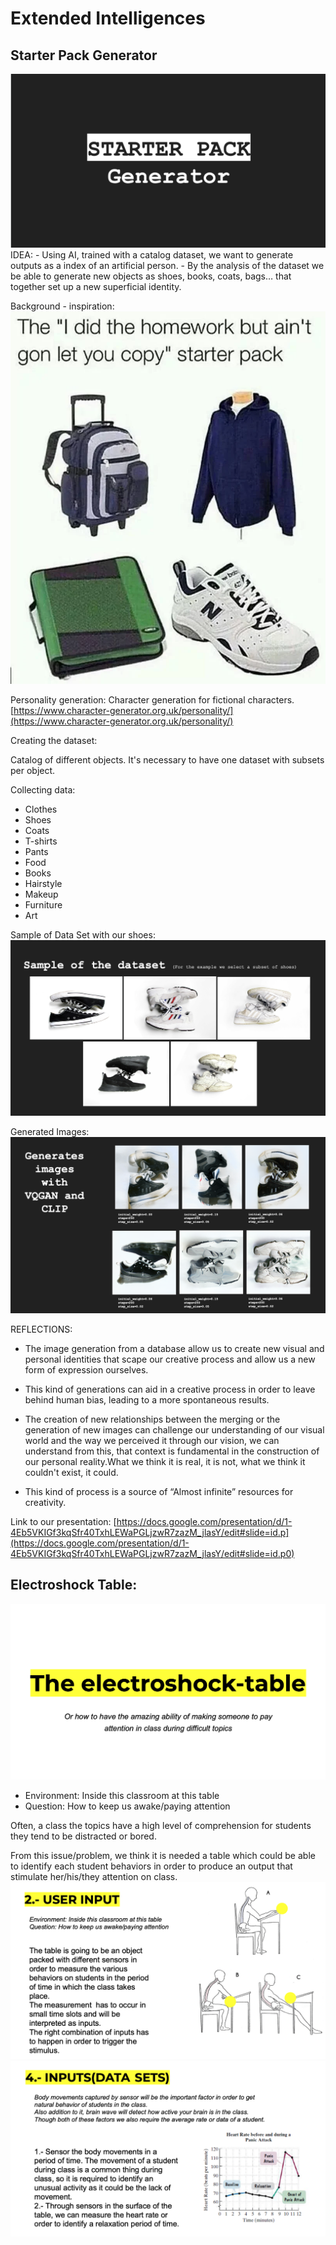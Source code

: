 
# Extended Intelligences

## Starter Pack Generator 
<img src= "../../images/Starterpackgenerator.png" alt="Photo of Startes Pack Presentation">
IDEA:
- Using AI, trained with a catalog dataset, we want to generate outputs as a index of an artificial person.
- By the analysis of the dataset we be able to generate new objects as shoes, books, coats, bags… that together set up a new superficial identity.

Background - inspiration:
<img src= "../../images/Starterpack.webp" alt="Photo of Starter Pack Presentation">

Personality generation: Character generation for fictional characters.
[https://www.character-generator.org.uk/personality/](https://www.character-generator.org.uk/personality/)

Creating the dataset:

Catalog of different objects. It's necessary to have one dataset with subsets per object.

Collecting data:

- Clothes 
- Shoes
- Coats
- T-shirts
- Pants
- Food
- Books
- Hairstyle
- Makeup
- Furniture
- Art

Sample of Data Set with our shoes:
<img src= "../../images/sample.png" alt="Photo of our shoes">

Generated Images:
<img src= "../../images/generatedimage.png" alt="Photo of our transformed shoes">

REFLECTIONS:

- The image generation from a database allow us to create new visual and personal identities that scape our creative process and allow us a new form of expression ourselves.

- This kind of generations can aid in a creative process in order to leave behind human bias, leading to a more spontaneous results.

- The creation of new relationships between the merging or the generation of new images can challenge our understanding of our visual world and the way we perceived it through our vision, we can understand from this, that context is fundamental in the construction of our personal reality.What we think it is real, it is not, what we think it couldn't exist, it could.

- This kind of process is a source of “Almost infinite” resources for creativity.  

Link to our presentation:
[https://docs.google.com/presentation/d/1-4Eb5VKIGf3kqSfr40TxhLEWaPGLjzwR7zazM_jlasY/edit#slide=id.p](https://docs.google.com/presentation/d/1-4Eb5VKIGf3kqSfr40TxhLEWaPGLjzwR7zazM_jlasY/edit#slide=id.p0)

## Electroshock Table:
<img src= "../../images/electroshock.png" alt="Photo of our electroshock presentation">

- Environment: Inside this classroom at this table
- Question: How to keep us awake/paying attention

Often, a class the topics have a high level of comprehension for students they tend to be distracted or bored.

From this issue/problem, we think it is needed a table which could be able to identify each student behaviors in order to produce an output that stimulate her/his/they attention on class.
<img src= "../../images/useroutput.png" alt="Photo of user output">
<img src= "../../images/output.png" alt="Photo of output">



